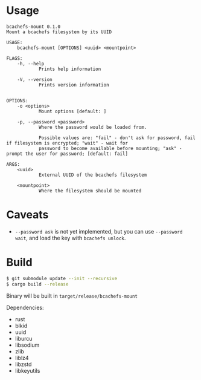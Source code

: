 Usage
=====

```
bcachefs-mount 0.1.0
Mount a bcachefs filesystem by its UUID

USAGE:
    bcachefs-mount [OPTIONS] <uuid> <mountpoint>

FLAGS:
    -h, --help       
            Prints help information

    -V, --version    
            Prints version information


OPTIONS:
    -o <options>                 
            Mount options [default: ]

    -p, --password <password>    
            Where the password would be loaded from.
            
            Possible values are: "fail" - don't ask for password, fail if filesystem is encrypted; "wait" - wait for
            password to become available before mounting; "ask" -  prompt the user for password; [default: fail]

ARGS:
    <uuid>          
            External UUID of the bcachefs filesystem

    <mountpoint>    
            Where the filesystem should be mounted
```

Caveats
=======

* `--password ask` is not yet implemented, but you can use `--password wait`, and load the key with `bcachefs unlock`.

Build
=====

```sh
$ git submodule update --init --recursive
$ cargo build --release
```

Binary will be built in `target/release/bcachefs-mount`

Dependencies:

* rust
* blkid
* uuid
* liburcu
* libsodium
* zlib
* liblz4
* libzstd
* libkeyutils
